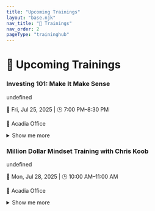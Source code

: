 ```yaml
---
title: "Upcoming Trainings"
layout: "base.njk"
nav_title: "📅 Trainings"
nav_order: 2
pageType: "traininghub"
---
```

# 📅 Upcoming Trainings

<div class="grid sm:grid-cols-1 md:grid-cols-2 lg:grid-cols-2 gap-6">
<div class="searchable border border-gray-200 rounded-lg bg-white shadow-sm p-4 mb-6">
  <h3 class="text-lg font-semibold text-gray-500 mb-1">Investing 101: Make It Make Sense</h3>
  <p class="text-sm text-gray-700 italic mb-2">undefined</p>
  <p class="text-sm text-gray-600">📅 Fri, Jul 25, 2025 | 🕒 7:00 PM–8:30 PM</p>
  <p class="text-sm text-gray-600">📍 Acadia Office</p>
  <details class="mt-2">
    <summary class="text-blue-600 cursor-pointer">Show me more</summary>
    <div class="mt-2 text-sm space-y-2">
      <p><strong>About this:</strong> undefined</p>
      <p><strong>Benefits:</strong> You’ll walk away with simple ways to talk about investing, tools to build client trust, and a stronger foundation for helping your team grow their financial confidence.</p>
      <p><strong>Learn:</strong> How to introduce investing in a way clients can relate to, What compounding, risk, diversification, and inflation really mean, How to avoid emotional investing and stick to long-term goals</p>
      <p><strong>Why It Matters:</strong> When you know how to explain things clearly, clients trust you faster and your confidence soars.</p>
      
      <p><strong>Tags:</strong> investing, team training, client communication</p>
      <p><strong>Team SMS:</strong><br><code>REMINDER: 'Investing 101' is this Friday @ 7PM (Acadia Office). Come ready to learn how to explain investing clearly and build trust with clients. Show up early!</code></p>
      <p><strong>Client SMS:</strong><br><code>Hey! We're hosting an investing basics session at the office this Friday at 7PM. Want to come see how we teach clients about growing their money? Great way to learn what we do.</code></p>
      <p><strong>Social:</strong><br><code>📢 Want to make investing easy to explain? Join us Friday at 7PM at the Acadia Office for a hands-on team training. Learn how to break down investing into simple, relatable language. Grow your confidence and help more clients! 💼📈 #TeamTraining #InvestingMadeSimple</code></p>
    </div>
  </details>
</div>
<div class="searchable border border-gray-200 rounded-lg bg-white shadow-sm p-4 mb-6">
  <h3 class="text-lg font-semibold text-gray-500 mb-1">Million Dollar Mindset Training with Chris Koob</h3>
  <p class="text-sm text-gray-700 italic mb-2">undefined</p>
  <p class="text-sm text-gray-600">📅 Mon, Jul 28, 2025 | 🕒 10:00 AM–11:00 AM</p>
  <p class="text-sm text-gray-600">📍 Acadia Office</p>
  <details class="mt-2">
    <summary class="text-blue-600 cursor-pointer">Show me more</summary>
    <div class="mt-2 text-sm space-y-2">
      <p><strong>About this:</strong> undefined</p>
      <p><strong>Benefits:</strong> Learn the mental strategies and leadership principles that drive massive team growth and success.</p>
      <p><strong>Learn:</strong> Discover the mindset that drives million-dollar results, Learn how to build and lead a winning team culture, Apply proven leadership habits from top earners</p>
      <p><strong>Why It Matters:</strong> If someone else can do it, so can you — but only if you learn to think like they do.</p>
      
      <p><strong>Tags:</strong> Mindset, Inspiration, Leadership</p>
      <p><strong>Team SMS:</strong><br><code>Don’t miss today’s mindset session with Chris Koob — a $2M earner with a massive team. Be in the room. 10AM sharp at Acadia Office!</code></p>
      <p><strong>Client SMS:</strong><br><code>Hey! We’re having a top industry leader, Chris Koob, speak in our office today. Come check out how we help people grow — it's worth seeing.</code></p>
      <p><strong>Social:</strong><br><code>Today's the day! $2M earner Chris Koob is speaking live at Acadia Office. If you're serious about growth, get in the room. Mindset training starts at 10AM — come ready to level up. #Leadership #TeamGrowth #MindsetMonday</code></p>
    </div>
  </details>
</div>
</div>